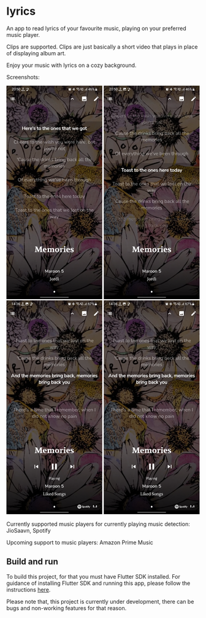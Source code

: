 # lyrics

An app to read lyrics of your favourite music, playing on your preferred music player.

Clips are supported. Clips are just basically a short video that plays in place of displaying album art.

Enjoy your music with lyrics on a cozy background.

Screenshots:

<img src="screenshots/Screenshot_0.jpg" width="250"/> <img src="screenshots/Screenshot_1.jpg" width="250"/> <img src="screenshots/Screenshot_2.jpg" width="250"/> <img src="screenshots/Screenshot_3.jpg" width="250"/>

Currently supported music players for currently playing music detection:
JioSaavn, Spotify

Upcoming support to music players:
Amazon Prime Music

## Build and run

To build this project, for that you must have Flutter SDK installed.
For guidance of installing Flutter SDK and running this app, please follow the instructions [here](https://docs.flutter.dev/get-started/install).

Please note that, this project is currently under development, there can be bugs and non-working features for that reason.
